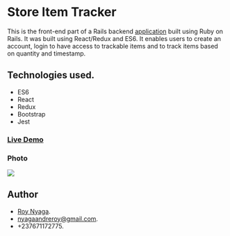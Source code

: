 # Store Item Tracker

This is the front-end part of a Rails backend [application](https://github.com/RoyNyaga/microverse-store-items-tracking) built using Ruby on Rails. It was built using React/Redux and ES6. It enables users to create an account, login to have access to trackable items and to track items based on quantity and timestamp.
## Technologies used.
* ES6
* React
* Redux
* Bootstrap
* Jest

### [Live Demo](https://store-item-tracker-frontend.herokuapp.com/)

### Photo
<img src="https://res.cloudinary.com/it-s-tech/image/upload/v1584549520/Screenshot_from_2020-03-18_17-37-04_uy47hq.png">

## Author
* [Roy Nyaga](https://github.com/RoyNyaga/).
* nyagaandreroy@gmail.com.
* +237671172775.
